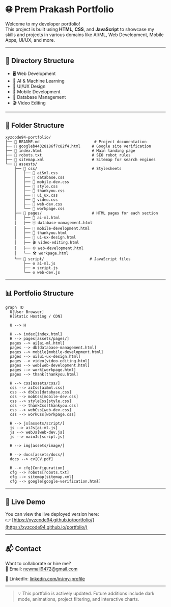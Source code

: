 # 🌐 Prem Prakash Portfolio

Welcome to my developer portfolio!  
This project is built using **HTML**, **CSS**, and **JavaScript** to showcase my skills and projects in various domains like AI/ML, Web Development, Mobile Apps, UI/UX, and more.

---

## 📁 Directory Structure

- 🖥️ Web Development  
- 🤖 AI & Machine Learning  
- 🎨 UI/UX Design  
- 📱 Mobile Development  
- 🧠 Database Management  
- 🎬 Video Editing

---

## 📁 Folder Structure

```text
xyzcode94-portfolio/
├── 📄 README.md                        # Project documentation
├── 📄 googleb44328186f7c82f4.html     # Google site verification
├── 📄 index.html                      # Main landing page
├── 📄 robots.txt                      # SEO robot rules
├── 📄 sitemap.xml                     # Sitemap for search engines
└── 📂 assests/
    ├── 📂 css/                        # Stylesheets
    │   ├── 🎨 ai&ml.css
    │   ├── 🎨 database.css
    │   ├── 🎨 mobile-dev.css
    │   ├── 🎨 style.css
    │   ├── 🎨 thankyou.css
    │   ├── 🎨 ui_ux.css
    │   ├── 🎨 video.css
    │   ├── 🎨 web-dev.css
    │   └── 🎨 workpage.css
    ├── 📂 pages/                      # HTML pages for each section
    │   ├── 🧠 ai-ml.html
    │   ├── 🗄️ database-management.html
    │   ├── 📱 mobile-development.html
    │   ├── 🙏 thankyou.html
    │   ├── 🎨 ui-ux-design.html
    │   ├── 🎬 video-editing.html
    │   ├── 🌐 web-development.html
    │   └── 🛠️ workpage.html
    └── 📂 script/                    # JavaScript files
        ├── ⚙️ ai-ml.js
        ├── ⚙️ script.js
        └── ⚙️ web-dev.js
```


---

## 📊 Portfolio Structure


```mermaid
graph TD
  U[User Browser]
  H[Static Hosting / CDN]

  U --> H

  H --> index[index.html]
  H --> pages[assets/pages/]
  pages --> ai[ai-ml.html]
  pages --> db[database-management.html]
  pages --> mobile[mobile-development.html]
  pages --> ui[ui-ux-design.html]
  pages --> video[video-editing.html]
  pages --> web[web-development.html]
  pages --> work[workpage.html]
  pages --> thank[thankyou.html]

  H --> css[assets/css/]
  css --> aiCss[ai&ml.css]
  css --> dbCss[database.css]
  css --> mobCss[mobile-dev.css]
  css --> styleCss[style.css]
  css --> thankCss[thankyou.css]
  css --> webCss[web-dev.css]
  css --> workCss[workpage.css]

  H --> js[assets/script/]
  js --> aiJs[ai-ml.js]
  js --> webJs[web-dev.js]
  js --> mainJs[script.js]

  H --> img[assets/image/]

  H --> docs[assets/docs/]
  docs --> cv[CV.pdf]

  H --> cfg[Configuration]
  cfg --> robots[robots.txt]
  cfg --> sitemap[sitemap.xml]
  cfg --> google[google-verification.html]
```
---

## 🔗 Live Demo

You can view the live deployed version here:  
👉 [https://xyzcode94.github.io/portfolio/](https://xyzcode94.github.io/portfolio/)

---

## 📬 Contact

Want to collaborate or hire me?  
📧 Email: newmail9472@gmail.com

🔗 LinkedIn: [linkedin.com/in/my-profile](https://linkedin.com/in/prem-prakash-2bb94b358)

---

> 💡 This portfolio is actively updated. Future additions include dark mode, animations, project filtering, and interactive charts.
